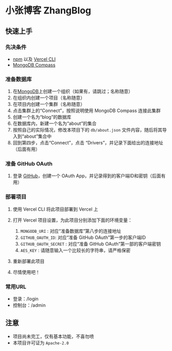 # 小张博客 ZhangBlog  

## 快速上手  
### 先决条件  
- [npm](https://www.npmjs.com/) 以及 [Vercel CLI](https://vercel.com/docs/cli)  
- [MongoDB Compass](https://www.mongodb.com/zh-cn/products/compass)  

### 准备数据库  
1. 在[MongoDB](https://www.mongodb.com/)上创建一个组织（如果有，请跳过；名称随意）  
2. 在组织内创建一个项目（名称随意）  
3. 在项目内创建一个集群（名称随意）  
4. 点击集群上的“Connect”，按照说明使用 MongoDB Compass 连接此集群  
5. 创建一个名为“blog”的数据库  
6. 在数据库内，新建一个名为“about”的集合  
7. 按照自己的实际情况，修改本项目下的 `db/about.json` 文件内容，随后将其导入到“about”集合中  
8. 回到第四步，点击“Connect”，点击 “Drivers”，并记录下面给出的连接地址（后面有用）  

### 准备 GitHub OAuth  
1. 登录 [GitHub](https://github.com/)，创建一个 OAuth App，并记录得到的客户端ID和密钥（后面有用）

### 部署项目  
1. 使用 Vercel CLI 将此项目部署到 Vercel 上  
2. 打开 Vercel 项目设置，为此项目分别添加下面的环境变量：
   1. `MONGODB_URI` : 对应“准备数据库”第八步的连接地址  
   2. `GITHUB_OAUTH_ID`: 对应“准备 GitHub OAuth”第一步的客户端ID  
   3. `GITHUB_OAUTH_SECRET` : 对应“准备 GitHub OAuth”第一部的客户端密钥  
   4. `AES_KEY` : 请随意输入一个比较长的字符串，请严格保密  

3. 重新部署此项目  
4. 尽情使用吧！  

### 常用URL  
- 登录：/login  
- 控制台：/admin  

## 注意  
- 项目尚未完工，仅有基本功能，不喜勿喷  
- 本项目许可证为 `Apache-2.0`  
